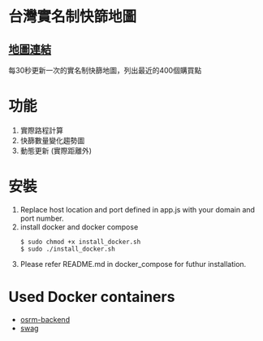# 台灣實名制快篩地圖
## [地圖連結](https://a15923647.github.io/realtime_antigen_test/)
每30秒更新一次的實名制快篩地圖，列出最近的400個購買點
# 功能
1. 實際路程計算
2. 快篩數量變化趨勢圖
3. 動態更新 (實際距離外)
# 安裝
1. Replace host location and port defined in app.js with your domain and port number.
2. install docker and docker compose
   ```command
   $ sudo chmod +x install_docker.sh
   $ sudo ./install_docker.sh
   ```
3. Please refer README.md in docker_compose for futhur installation.
# Used Docker containers
* [osrm-backend](https://github.com/Project-OSRM/osrm-backend)
* [swag](https://github.com/linuxserver/docker-swag)

